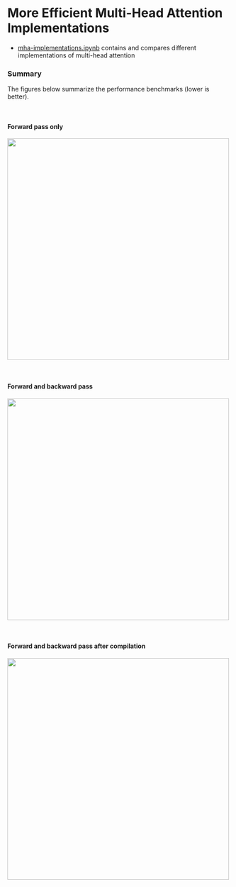 # More Efficient Multi-Head Attention Implementations

- [mha-implementations.ipynb](mha-implementations.ipynb) contains and compares different implementations of multi-head attention



### Summary

The figures below summarize the performance benchmarks (lower is better).


&nbsp;
#### Forward pass only

<a href="mha-implementations.ipynb"><img src="https://sebastianraschka.com/images/LLMs-from-scratch-images/bonus/mha-benchmark/1_forward-only.webp?1" width="500px"></a>

&nbsp;
#### Forward and backward pass

<a href="mha-implementations.ipynb"><img src="https://sebastianraschka.com/images/LLMs-from-scratch-images/bonus/mha-benchmark/2_forward-and-backward.webp?1" width="500px"></a>

&nbsp;
#### Forward and backward pass after compilation

<a href="mha-implementations.ipynb"><img src="https://sebastianraschka.com/images/LLMs-from-scratch-images/bonus/mha-benchmark/3_forward-and-backward-compiled.webp?1" width="500px"></a>
